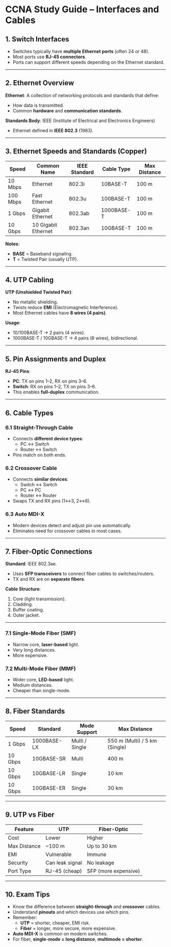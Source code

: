 # CCNA Study Guide – Interfaces and Cables

## 1. Switch Interfaces
- Switches typically have **multiple Ethernet ports** (often 24 or 48).
- Most ports use **RJ-45 connectors**.
- Ports can support different speeds depending on the Ethernet standard.

---

## 2. Ethernet Overview
**Ethernet**: A collection of networking protocols and standards that define:
- How data is transmitted.
- Common **hardware** and **communication standards**.

**Standards Body**: IEEE (Institute of Electrical and Electronics Engineers)  
- Ethernet defined in **IEEE 802.3** (1983).

---

## 3. Ethernet Speeds and Standards (Copper)
| Speed     | Common Name       | IEEE Standard | Cable Type | Max Distance |
|-----------|-------------------|--------------|------------|--------------|
| 10 Mbps   | Ethernet          | 802.3i       | 10BASE-T   | 100 m        |
| 100 Mbps  | Fast Ethernet     | 802.3u       | 100BASE-T  | 100 m        |
| 1 Gbps    | Gigabit Ethernet  | 802.3ab      | 1000BASE-T | 100 m        |
| 10 Gbps   | 10 Gigabit Ethernet| 802.3an     | 10GBASE-T  | 100 m        |

**Notes**:
- **BASE** = Baseband signaling.
- **T** = Twisted Pair (usually UTP).

---

## 4. UTP Cabling
**UTP (Unshielded Twisted Pair)**:
- No metallic shielding.
- Twists reduce **EMI** (Electromagnetic Interference).
- Most Ethernet cables have **8 wires (4 pairs)**.

**Usage**:
- 10/100BASE-T → 2 pairs (4 wires).
- 1000BASE-T / 10GBASE-T → 4 pairs (8 wires), bidirectional.

---

## 5. Pin Assignments and Duplex
**RJ-45 Pins**:
- **PC**: TX on pins 1–2, RX on pins 3–6.
- **Switch**: RX on pins 1–2, TX on pins 3–6.
- This enables **full-duplex** communication.

---

## 6. Cable Types

### 6.1 Straight-Through Cable
- Connects **different device types**:
  - PC ↔ Switch
  - Router ↔ Switch
- Pins match on both ends.

### 6.2 Crossover Cable
- Connects **similar devices**:
  - Switch ↔ Switch
  - PC ↔ PC
  - Router ↔ Router
- Swaps TX and RX pins (1↔3, 2↔6).

### 6.3 Auto MDI-X
- Modern devices detect and adjust pin use automatically.
- Eliminates need for crossover cables in most cases.

---

## 7. Fiber-Optic Connections
**Standard**: IEEE 802.3ae.  
- Uses **SFP transceivers** to connect fiber cables to switches/routers.
- TX and RX are on **separate fibers**.

**Cable Structure**:
1. Core (light transmission).
2. Cladding.
3. Buffer coating.
4. Outer jacket.

---

### 7.1 Single-Mode Fiber (SMF)
- Narrow core, **laser-based** light.
- Very long distances.
- More expensive.

### 7.2 Multi-Mode Fiber (MMF)
- Wider core, **LED-based** light.
- Medium distances.
- Cheaper than single-mode.

---

## 8. Fiber Standards
| Speed     | Standard     | Mode Support       | Max Distance            |
|-----------|-------------|--------------------|-------------------------|
| 1 Gbps    | 1000BASE-LX | Multi / Single     | 550 m (Multi) / 5 km (Single) |
| 10 Gbps   | 10GBASE-SR  | Multi              | 400 m                   |
| 10 Gbps   | 10GBASE-LR  | Single             | 10 km                   |
| 10 Gbps   | 10GBASE-ER  | Single             | 30 km                   |

---

## 9. UTP vs Fiber

| Feature        | UTP                         | Fiber-Optic               |
|----------------|-----------------------------|---------------------------|
| Cost           | Lower                       | Higher                    |
| Max Distance   | ~100 m                      | Up to 30 km               |
| EMI            | Vulnerable                  | Immune                    |
| Security       | Can leak signal              | No leakage                |
| Port Type      | RJ-45 (cheap)               | SFP (more expensive)      |

---

## 10. Exam Tips
- Know the difference between **straight-through** and **crossover** cables.
- Understand **pinouts** and which devices use which pins.
- Remember:  
  - **UTP** = shorter, cheaper, EMI risk.  
  - **Fiber** = longer, more secure, more expensive.
- **Auto MDI-X** is common on modern switches.
- For fiber, **single-mode = long distance**, **multimode = shorter**.

